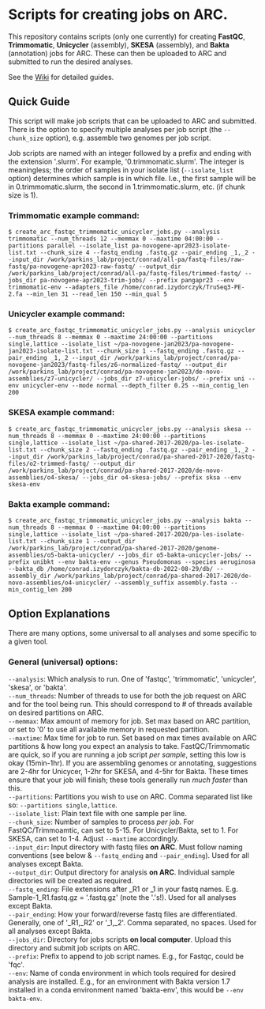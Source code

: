 # Scripts for creating jobs on ARC.

This repository contains scripts (only one currently) for creating **FastQC**, **Trimmomatic**, **Unicycler** (assembly), **SKESA** (assembly), and **Bakta** (annotation) jobs for ARC. These can then be uploaded to ARC and submitted to run the desired analyses.

See the [Wiki](https://github.com/cizydorczyk/ARC/wiki) for detailed guides.

## Quick Guide
This script will make job scripts that can be uploaded to ARC and submitted. There is the option to specify multiple analyses per job script (the `--chunk_size` option), e.g. assemble two genomes per job script.  

Job scripts are named with an integer followed by a prefix and ending with the extension '.slurm'. For example, '0.trimmomatic.slurm'. The integer is meaningless; the order of samples in your isolate list (`--isolate_list` option) determines which sample is in which file. I.e., the first sample will be in 0.trimmomatic.slurm, the second in 1.trimmomatic.slurm, etc. (if chunk size is 1).  

### Trimmomatic example command:

```
$ create_arc_fastqc_trimmomatic_unicycler_jobs.py --analysis trimmomatic --num_threads 12 --memmax 0 --maxtime 04:00:00 --partitions parallel --isolate_list pa-novogene-apr2023-isolate-list.txt --chunk_size 4 --fastq_ending .fastq.gz --pair_ending _1,_2 --input_dir /work/parkins_lab/project/conrad/all-pa/fastq-files/raw-fastq/pa-novogene-apr2023-raw-fastq/ --output_dir /work/parkins_lab/project/conrad/all-pa/fastq-files/trimmed-fastq/ --jobs_dir pa-novogene-apr2023-trim-jobs/ --prefix pangapr23 --env trimmomatic-env --adapters_file /home/conrad.izydorczyk/TruSeq3-PE-2.fa --min_len 31 --read_len 150 --min_qual 5
```

### Unicycler example command:

```
$ create_arc_fastqc_trimmomatic_unicycler_jobs.py --analysis unicycler --num_threads 8 --memmax 0 --maxtime 24:00:00 --partitions single,lattice --isolate_list ~/pa-novogene-jan2023/pa-novogene-jan2023-isolate-list.txt --chunk_size 1 --fastq_ending .fastq.gz --pair_ending _1,_2 --input_dir /work/parkins_lab/project/conrad/pa-novogene-jan2023/fastq-files/z6-normalized-fastq/ --output_dir /work/parkins_lab/project/conrad/pa-novogene-jan2023/de-novo-assemblies/z7-unicycler/ --jobs_dir z7-unicycler-jobs/ --prefix uni --env unicycler-env --mode normal --depth_filter 0.25 --min_contig_len 200
```

### SKESA example command:

```
$ create_arc_fastqc_trimmomatic_unicycler_jobs.py --analysis skesa --num_threads 8 --memmax 0 --maxtime 24:00:00 --partitions single,lattice --isolate_list ~/pa-shared-2017-2020/pa-les-isolate-list.txt --chunk_size 2 --fastq_ending .fastq.gz --pair_ending _1,_2 --input_dir /work/parkins_lab/project/conrad/pa-shared-2017-2020/fastq-files/o2-trimmed-fastq/ --output_dir /work/parkins_lab/project/conrad/pa-shared-2017-2020/de-novo-assemblies/o4-skesa/ --jobs_dir o4-skesa-jobs/ --prefix sksa --env skesa-env
```

### Bakta example command:

```
$ create_arc_fastqc_trimmomatic_unicycler_jobs.py --analysis bakta --num_threads 8 --memmax 0 --maxtime 04:00:00 --partitions single,lattice --isolate_list ~/pa-shared-2017-2020/pa-les-isolate-list.txt --chunk_size 1 --output_dir /work/parkins_lab/project/conrad/pa-shared-2017-2020/genome-assemblies/o5-bakta-unicycler/ --jobs_dir o5-bakta-unicycler-jobs/ --prefix unibkt --env bakta-env --genus Pseudomonas --species aeruginosa --bakta_db /home/conrad.izydorczyk/bakta-db-2022-08-29/db/ --assembly_dir /work/parkins_lab/project/conrad/pa-shared-2017-2020/de-novo-assemblies/o4-unicycler/ --assembly_suffix assembly.fasta --min_contig_len 200
```

## Option Explanations
There are many options, some universal to all analyses and some specific to a given tool.

### General (universal) options:
`--analysis`: Which analysis to run. One of 'fastqc', 'trimmomatic', 'unicycler', 'skesa', or 'bakta'.  
`--num_threads`: Number of threads to use for both the job request on ARC and for the tool being run. This should correspond to # of threads available on desired partitions on ARC.  
`--memmax`: Max amount of memory for job. Set max based on ARC partition, or set to '0' to use all available memory in requested partition.  
`--maxtime`: Max time for job to run. Set based on max times available on ARC partitions & how long you expect an analysis to take. FastQC/Trimmomatic are quick, so if you are running a job script *per sample*, setting this low is okay (15min-1hr). If you are assembling genomes or annotating, suggestions are 2-4hr for Unicycer, 1-2hr for SKESA, and 4-5hr for Bakta. These times ensure that your job will finish; these tools generally run *much faster* than this.  
`--partitions`: Partitions you wish to use on ARC. Comma separated list like so: `--partitions single,lattice`.  
`--isolate_list`: Plain text file with one sample per line.  
`--chunk_size`: Number of samples to process *per job*. For FastQC/Trimmoamtic, can set to 5-15. For Unicycler/Bakta, set to 1. For SKESA, can set to 1-4. Adjust `--maxtime` accordingly.  
`--input_dir`: Input directory with fastq files **on ARC**. Must follow naming conventions (see below & `--fastq_ending` and `--pair_ending`). Used for all analyses except Bakta.  
`--output_dir`: Output directory for analysis **on ARC**. Individual sample directories will be created as required.  
`--fastq_ending`: File extensions after \_R1 or \_1 in your fastq names. E.g. Sample-1_R1.fastq.gz = '.fastq.gz' (note the '.'s!). Used for all analyses except Bakta.  
`--pair_ending`: How your forward/reverse fastq files are differentiated. Generally, one of '\_R1,\_R2' or '\_1,\_2'. Comma separated, no spaces. Used for all analyses except Bakta.  
`--jobs_dir`: Directory for jobs scripts **on local computer**. Upload this directory and submit job scripts on ARC.  
`--prefix`: Prefix to append to job script names. E.g., for Fastqc, could be 'fqc'.  
`--env`: Name of conda environment in which tools required for desired analysis are installed. E.g., for an environment with Bakta version 1.7 installed in a conda environment named 'bakta-env', this would be `--env bakta-env`.  















